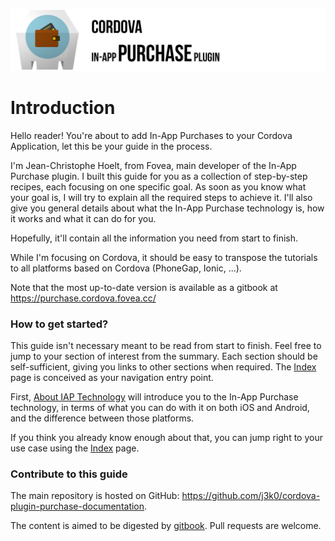 ![](./.gitbook/assets/banner.jpg)

# Introduction

Hello reader! You're about to add In-App Purchases to your Cordova Application, let this be your guide in the process.

I'm Jean-Christophe Hoelt, from Fovea, main developer of the In-App Purchase plugin. I built this guide for you as a collection of step-by-step recipes, each focusing on one specific goal. As soon as you know what your goal is, I will try to explain all the required steps to achieve it. I'll also give you general details about what the In-App Purchase technology is, how it works and what it can do for you.

Hopefully, it'll contain all the information you need from start to finish.

While I'm focusing on Cordova, it should be easy to transpose the tutorials to all platforms based on Cordova \(PhoneGap, Ionic, ...\).

Note that the most up-to-date version is available as a gitbook at https://purchase.cordova.fovea.cc/

### How to get started?

This guide isn't necessary meant to be read from start to finish. Feel free to jump to your section of interest from the summary. Each section should be self-sufficient, giving you links to other sections when required. The [Index](index.md) page is conceived as your navigation entry point.

First, [About IAP Technology](introduction/generalities-about-iap-technology.md) will introduce you to the In-App Purchase technology, in terms of what you can do with it on both iOS and Android, and the difference between those platforms.

If you think you already know enough about that, you can jump right to your use case using the [Index](index.md) page.

### Contribute to this guide

The main repository is hosted on GitHub: https://github.com/j3k0/cordova-plugin-purchase-documentation.

The content is aimed to be digested by [gitbook](https://gitbook.com). Pull requests are welcome.

